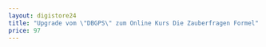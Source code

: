 ```yaml
---
layout: digistore24
title: "Upgrade vom \"DBGPS\" zum Online Kurs Die Zauberfragen Formel"
price: 97
---
```

